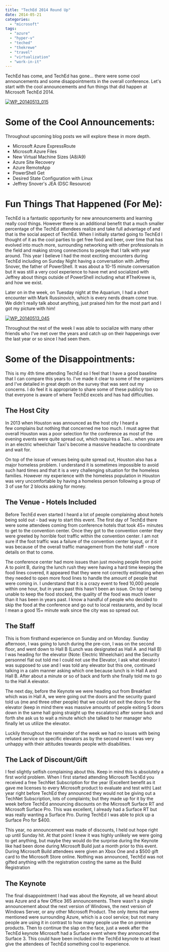 ```yaml
---
title: "TechEd 2014 Round Up"
date: 2014-05-21
categories: 
  - "microsoft"
tags: 
  - "azure"
  - "hyper-v"
  - "teched"
  - "thekrewe"
  - "travel"
  - "virtualization"
  - "work-in-it"
---
```


TechEd has come, and TechEd has gone... there were some cool announcements and some disappointments in the overall conference. Let's start with the cool announcements and fun things that did happen at Microsoft TechEd 2014.

[![WP_20140513_015](/assets/images/posts/WP_20140513_015-1024x576.jpg)](http://mattblogsit.com/wp-content/uploads/2014/05/WP_20140513_015.jpg)<!--more-->

# Some of the Cool Announcements:

Throughout upcoming blog posts we will explore these in more depth.

- Microsoft Azure ExpressRoute
- Microsoft Azure Files
- New Virtual Machine Sizes (A8/A9)
- Azure Site Recovery
- Azure RemoteApp
- PowerShell Get
- Desired State Configuration with Linux
- Jeffrey Snover's JEA (DSC Resource)

# Fun Things That Happened (For Me):

TechEd is a fantastic opportunity for new announcements and learning really cool things. However there is an additional benefit that a much smaller percentage of the TechEd attendees realize and take full advantage of and that is the social aspect of TechEd. When I initially started going to TechEd I thought of it as the cool parties to get free food and beer, over time that has evolved into much more, surrounding networking with other professionals in the field and making strong connections to people that I talk with year around. This year I believe I had the most exciting encounters during TechEd including on Sunday Night having a conversation with Jeffrey Snover, the father of PowerShell. It was about a 10-15 minute conversation but it was still a very cool experience to have met and socialized with Jeffrey about things outside of PowerShell including what #TheKrewe is, and how we exist.

Later on in the week, on Tuesday night at the Aquarium, I had a short encounter with Mark Russinovich, which is every nerds dream come true. We didn't really talk about anything, just praised him for the most part and I got my picture with him!

[![WP_20140513_045](/assets/images/posts/WP_20140513_045-1024x576.jpg)](http://mattblogsit.com/wp-content/uploads/2014/05/WP_20140513_045.jpg)

Throughout the rest of the week I was able to socialize with many other friends who I've met over the years and catch up on their happenings over the last year or so since I had seen them.

# Some of the Disappointments:

This is my 4th time attending TechEd so I feel that I have a good baseline that I can compare this years to. I've made it clear to some of the organizers and I've detailed in great depth on the survey that was sent out my concerns. I do feel it is appropriate to share some of these publicly too so that everyone is aware of where TechEd excels and has had difficulties.

## The Host City

In 2013 when Houston was announced as the host city I heard a few complains but nothing that concerned me too much. I must agree that overall Houston was a poor selection for the conference as most of the evening events were quite spread out, which requires a Taxi... when you are in an electric wheelchair Taxi's become a massive headache to coordinate and wait for.

On top of the issue of venues being quite spread out, Houston also has a major homeless problem. I understand it is sometimes impossible to avoid such hard times and that it is a very challenging situation for the homeless families. However my experience with the homeless population in Houston was very uncomfortable by having a homeless person following a group of 3 of use for 2 blocks asking for money.

## The Venue - Hotels Included

Before TechEd even started I heard a lot of people complaining about hotels being sold out - bad way to start this event. The first day of TechEd there were some attendees coming from conference hotels that took 45+ minutes to get to the convention center. Once they got to the convention center they were greeted by horrible foot traffic within the convention center. I am not sure if the foot traffic was a failure of the convention center layout, or if it was because of the overall traffic management from the hotel staff - more details on that to come.

The conference center had more issues than just moving people from point A to point B, during the lunch rush they were having a hard time keeping the food lines covered, it appeared that they were not correctly estimating when they needed to open more food lines to handle the amount of people that were coming in. I understand that it is a crazy event to feed 10,000 people within one hour, but in years past this hasn't been an issue. On top of being unable to keep the food stocked, the quality of the food was much lower than it has been in years past. I know a handful of people who decided to skip the food at the conference and go out to local restaurants, and by local I mean a good 15+ minute walk since the city was so spread out.

## The Staff

This is from firsthand experience on Sunday and on Monday. Sunday afternoon, I was going to lunch during the pre-con, I was on the second floor, and went down to Hall B (Lunch was designated as Hall A  and Hall B) I was heading for the elevator (Note: Electric Wheelchair) and the Security personnel flat out told me I could not use the Elevator, I ask what elevator I was supposed to use and I was told any elevator but this one, continued talking in a calm manner asking which one because lunch is in Hall A and Hall B. After about a minute or so of back and forth she finally told me to go to the Hall A elevator.

The next day, before the Keynote we were heading out from Breakfast which was in Hall A, we were going out the doors and the security guard told us (me and three other people) that we could not exit the doors for the elevator (keep in mind there was massive amounts of people exiting 5 doors down in the same hall going straight up the escalators) after some back and forth she ask us to wait a minute which she talked to her manager who finally let us utilize the elevator.

Luckily throughout the remainder of the week we had no issues with being refused service on specific elevators as by the second event I was very unhappy with their attitudes towards people with disabilities.

## The Lack of Discount/Gift

I feel slightly selfish complaining about this. Keep in mind this is absolutely a first world problem. When I first started attending Microsoft TechEd you received a free TechNet Subscription for the year (Excellent benefit as it gave me licenses to every Microsoft product to evaluate and test with) Last year right before TechEd they announced they would not be giving out a TechNet Subscription, lots of complaints; but they made up for it by the week before TechEd announcing discounts on the Microsoft Surface RT and Microsoft Surface Pro. This was excellent, I already had a Surface RT but was really wanting a Surface Pro. During TechEd I was able to pick up a Surface Pro for $400.

This year, no announcement was made of discounts, I held out hope right up until Sunday hit. At that point I knew it was highly unlikely we were going to get anything, but maybe they would do the surprise during the Keynote like had been done during Microsoft Build just a month prior to this event. During Microsoft Build attendees were given an Xbox One and a $500 gift card to the Microsoft Store online. Nothing was announced, TechEd was not gifted anything with the registration costing the same as the Build Registration

## The Keynote

The final disappointment I had was about the Keynote, all we heard about was Azure and a few Office 365 announcements. There wasn't a single announcement about the next version of Windows, the next version of Windows Server, or any other Microsoft Product. The only items that were mentioned were surrounding Azure, which is a cool service; but not many people are using it in contrast to how many people use the on premise products. Then to continue the slap on the face, just a week after the TechEd keynote Microsoft had a Surface event where they announced the Surface 3. This could have been included in the TechEd keynote to at least give the attendees of TechEd something cool to experience.
